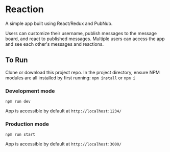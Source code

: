 # Reaction

A simple app built using React/Redux and PubNub. 

Users can customize their username, publish messages to the 
message board, and react to published messages. Multiple 
users can access the app and see each other's messages and 
reactions.

## To Run

Clone or download this project repo. In the project directory, ensure NPM modules are all installed by first 
running: `npm install` or `npm i`

### Development mode

```npm run dev``` 

App is accessible by default at `http://localhost:1234/`

### Production mode 

```npm run start``` 

App is accessible by default at `http://localhost:3000/`
